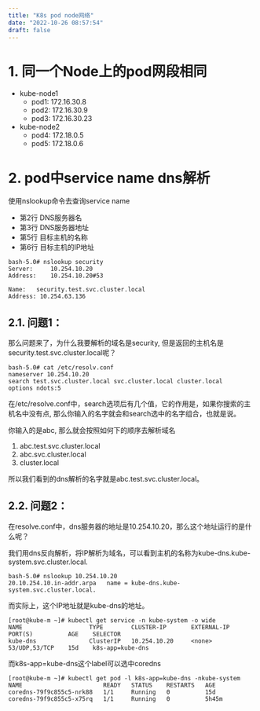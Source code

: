```yaml
---
title: "K8s pod node网络"
date: "2022-10-26 08:57:54"
draft: false
---
```


# 1. 同一个Node上的pod网段相同
- kube-node1
   - pod1: 172.16.30.8
   - pod2: 172.16.30.9
   - pod3: 172.16.30.23
- kube-node2
   - pod4: 172.18.0.5
   - pod5: 172.18.0.6

# 2. pod中service name dns解析

使用nslookup命令去查询service name

- 第2行 DNS服务器名
- 第3行 DNS服务器地址
- 第5行 目标主机的名称
- 第6行 目标主机的IP地址

```shell
bash-5.0# nslookup security
Server:		10.254.10.20
Address:	10.254.10.20#53

Name:	security.test.svc.cluster.local
Address: 10.254.63.136
```

## 2.1. 问题1：

那么问题来了，为什么我要解析的域名是security, 但是返回的主机名是security.test.svc.cluster.local呢？

```shell
bash-5.0# cat /etc/resolv.conf
nameserver 10.254.10.20
search test.svc.cluster.local svc.cluster.local cluster.local
options ndots:5
```

在/etc/resolve.conf中，search选项后有几个值，它的作用是，如果你搜索的主机名中没有点, 那么你输入的名字就会和search选中的名字组合，也就是说。

你输入的是abc, 那么就会按照如何下的顺序去解析域名

1. abc.test.svc.cluster.local
2. abc.svc.cluster.local
3. cluster.local

所以我们看到的dns解析的名字就是abc.test.svc.cluster.local。

## 2.2. 问题2：
在resolve.conf中，dns服务器的地址是10.254.10.20，那么这个地址运行的是什么呢？

我们用dns反向解析，将IP解析为域名，可以看到主机的名称为kube-dns.kube-system.svc.cluster.local.

```shell
bash-5.0# nslookup 10.254.10.20
20.10.254.10.in-addr.arpa	name = kube-dns.kube-system.svc.cluster.local.
```

而实际上，这个IP地址就是kube-dns的地址。

```shell
[root@kube-m ~]# kubectl get service -n kube-system -o wide
NAME                   TYPE        CLUSTER-IP       EXTERNAL-IP   PORT(S)          AGE    SELECTOR
kube-dns               ClusterIP   10.254.10.20     <none>        53/UDP,53/TCP    15d    k8s-app=kube-dns
```

而k8s-app=kube-dns这个label可以选中coredns

```shell
[root@kube-m ~]# kubectl get pod -l k8s-app=kube-dns -nkube-system
NAME                       READY   STATUS    RESTARTS   AGE
coredns-79f9c855c5-nrk88   1/1     Running   0          15d
coredns-79f9c855c5-x75rq   1/1     Running   0          5h45m
```

